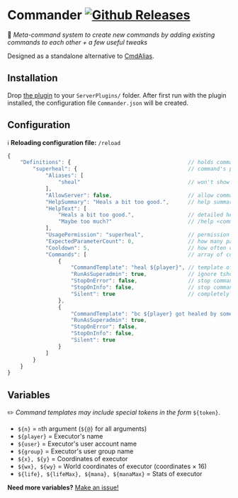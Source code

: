 ﻿# Commander [![Github Releases](https://img.shields.io/github/downloads/deadsurgeon42/Commander/total.svg)](https://github.com/deadsurgeon42/Commander)
🔗 *Meta-command system to create new commands by adding existing commands to each other + a few useful tweaks*

Designed as a standalone alternative to [CmdAlias](https://github.com/tylerjwatson/SEconomy/tree/master/CmdAliasPlugin).
## Installation
Drop [the plugin](https://github.com/deadsurgeon42/Commander/releases) to your `ServerPlugins/` folder.
After first run with the plugin installed, the configuration file
`Commander.json` will be created.

## Configuration

ℹ️ **Reloading configuration file:** `/reload`
```js
{
    "Definitions": {                                     // holds commands
        "superheal": {                                   // command's primary name
            "Aliases": [ 
                "sheal"                                  // won't show up on /help
            ],
            "AllowServer": false,                        // allow command to run from console?
            "HelpSummary": "Heals a bit too good.",      // help summary
            "HelpText": [ 
                "Heals a bit too good.",                 // detailed help for
                "Maybe too much?"                        // /help <command>
            ],
            "UsagePermission": "superheal",              // permission to use this command
            "ExpectedParameterCount": 0,                 // how many parameters should be passed?
            "Cooldown": 5,                               // how often can be the command used? (in seconds)
            "Commands": [                                // array of commands to run in order
                {
                    "CommandTemplate": "heal ${player}", // template of command (see below)
                    "RunAsSuperadmin": true,             // ignore tshock permission checks for above command
                    "StopOnError": false,                // stop command chain when an error occurs
                    "StopOnInfo": false,                 // stop command chain when an info message is sent
                    "Silent": true                       // completely silence command output (to the executing player)
                },
                {
                    "CommandTemplate": "bc ${player} got healed by some holy spirit!",
                    "RunAsSuperadmin": true,
                    "StopOnError": false,
                    "StopOnInfo": false,
                    "Silent": true
                }
            ]
        }
    }
}
```

## Variables

✏️ *Command templates may include special tokens in the form* `${token}`.

+ `${n}` = `n`th argument (`${@}` for all arguments)
+ `${player}` = Executor's name 
+ `${user}` = Executor's user account name
+ `${group}` = Executor's user group name
+ `${x}, ${y}` = Coordinates of executor
+ `${wx}, ${wy}` = World coordinates of executor (coordinates × 16)
+ `${life}, ${lifeMax}, ${mana}, ${manaMax}` = Stats of executor

**Need more variables?** [Make an issue!](https://github.com/deadsurgeon42/Commander/issues)

